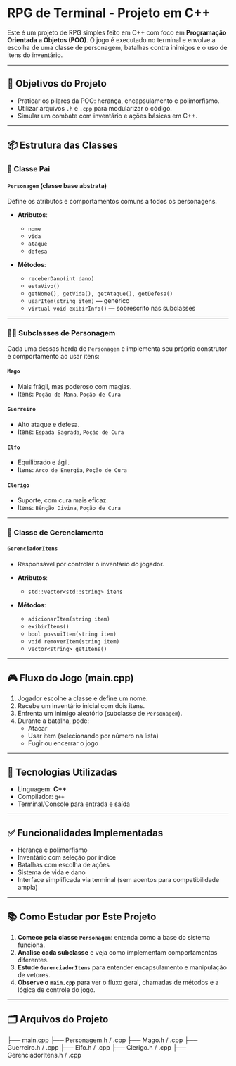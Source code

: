 # RPG de Terminal - Projeto em C++

Este é um projeto de RPG simples feito em C++ com foco em **Programação Orientada a Objetos (POO)**. O jogo é executado no terminal e envolve a escolha de uma classe de personagem, batalhas contra inimigos e o uso de itens do inventário.

---

## 🎯 Objetivos do Projeto

- Praticar os pilares da POO: herança, encapsulamento e polimorfismo.
- Utilizar arquivos `.h` e `.cpp` para modularizar o código.
- Simular um combate com inventário e ações básicas em C++.

---

## 📦 Estrutura das Classes

### 🧬 Classe Pai

#### `Personagem` (classe base abstrata)
Define os atributos e comportamentos comuns a todos os personagens.

- **Atributos**:
  - `nome`
  - `vida`
  - `ataque`
  - `defesa`

- **Métodos**:
  - `receberDano(int dano)`
  - `estaVivo()`
  - `getNome(), getVida(), getAtaque(), getDefesa()`
  - `usarItem(string item)` — genérico
  - `virtual void exibirInfo()` — sobrescrito nas subclasses

---

### 🧙‍♂️ Subclasses de Personagem

Cada uma dessas herda de `Personagem` e implementa seu próprio construtor e comportamento ao usar itens:

#### `Mago`
- Mais frágil, mas poderoso com magias.
- Itens: `Poção de Mana`, `Poção de Cura`

#### `Guerreiro`
- Alto ataque e defesa.
- Itens: `Espada Sagrada`, `Poção de Cura`

#### `Elfo`
- Equilibrado e ágil.
- Itens: `Arco de Energia`, `Poção de Cura`

#### `Clerigo`
- Suporte, com cura mais eficaz.
- Itens: `Bênção Divina`, `Poção de Cura`

---

### 🧰 Classe de Gerenciamento

#### `GerenciadorItens`
- Responsável por controlar o inventário do jogador.

- **Atributos**:
  - `std::vector<std::string> itens`

- **Métodos**:
  - `adicionarItem(string item)`
  - `exibirItens()`
  - `bool possuiItem(string item)`
  - `void removerItem(string item)`
  - `vector<string> getItens()`

---

## 🎮 Fluxo do Jogo (main.cpp)

1. Jogador escolhe a classe e define um nome.
2. Recebe um inventário inicial com dois itens.
3. Enfrenta um inimigo aleatório (subclasse de `Personagem`).
4. Durante a batalha, pode:
   - Atacar
   - Usar item (selecionando por número na lista)
   - Fugir ou encerrar o jogo

---

## 🔧 Tecnologias Utilizadas

- Linguagem: **C++**
- Compilador: `g++`
- Terminal/Console para entrada e saída

---

## ✅ Funcionalidades Implementadas

- Herança e polimorfismo
- Inventário com seleção por índice
- Batalhas com escolha de ações
- Sistema de vida e dano
- Interface simplificada via terminal (sem acentos para compatibilidade ampla)

---

## 📚 Como Estudar por Este Projeto

1. **Comece pela classe `Personagem`**: entenda como a base do sistema funciona.
2. **Analise cada subclasse** e veja como implementam comportamentos diferentes.
3. **Estude `GerenciadorItens`** para entender encapsulamento e manipulação de vetores.
4. **Observe o `main.cpp`** para ver o fluxo geral, chamadas de métodos e a lógica de controle do jogo.

---

## 🗂️ Arquivos do Projeto

├── main.cpp 
├── Personagem.h / .cpp 
├── Mago.h / .cpp 
├── Guerreiro.h / .cpp 
├── Elfo.h / .cpp 
├── Clerigo.h / .cpp 
├── GerenciadorItens.h / .cpp